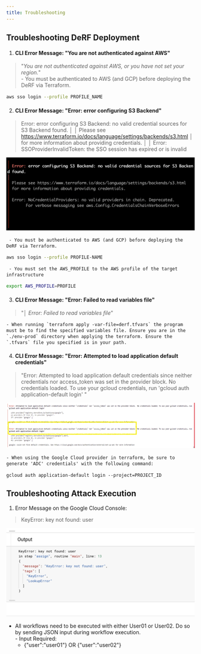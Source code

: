 ```yaml
---
title: Troubleshooting
---
```



## Troubleshooting DeRF Deployment

1. #### CLI Error Message: "You are not authenticated against AWS"
> "*You are not authenticated against AWS, or you have not set your region.*"  
      - You must be authenticated to AWS (and GCP) before deploying the DeRF via Terraform.  
```bash
aws sso login --profile PROFILE_NAME
```

2. #### CLI Error Message: "Error: error configuring S3 Backend"
>  Error: error configuring S3 Backend: no valid credential sources for S3 Backend found.
│
│ Please see https://www.terraform.io/docs/language/settings/backends/s3.html
│ for more information about providing credentials.
│
│ Error: SSOProviderInvalidToken: the SSO session has expired or is invalid

  ![](../images/error_configuring_backend.png)  

     - You must be authenticated to AWS (and GCP) before deploying the DeRF via Terraform.   
```bash
aws sso login --profile PROFILE-NAME
```

     - You must set the AWS_PROFILE to the AWS profile of the target infrastructure  
```bash
export AWS_PROFILE=PROFILE
```

3. #### CLI Error Message: "Error: Failed to read variables file"
> "*│ Error: Failed to read variables file*"

    - When running `terraform apply -var-file=derf.tfvars` the program must be to find the specified variables file. Ensure you are in the `./env-prod` directory when applying the terraform. Ensure the `.tfvars` file you specified is in your path.


4. #### CLI Error Message: "Error: Attempted to load application default credentials"

> "Error: Attempted to load application default credentials since neither credentials nor access_token was set in the provider block. No credentials loaded. To use your gcloud credentials, run 'gcloud auth application-default login' "

![](../images/update-adc.png)


    - When using the Google Cloud provider in terraform, be sure to generate 'ADC' credentials' with the following command:

  `gcloud auth application-default login --project=PROJECT_ID`


## Troubleshooting Attack Execution


1. Error Message on the Google Cloud Console:
> KeyError: key not found: user

![](../images/workflow-error-1.png)

   - All workflows need to be executed with either User01 or User02. Do so by sending JSON input during workflow execution.  
    - Input Required:
        - {"user":"user01"} OR {"user":"user02"}
